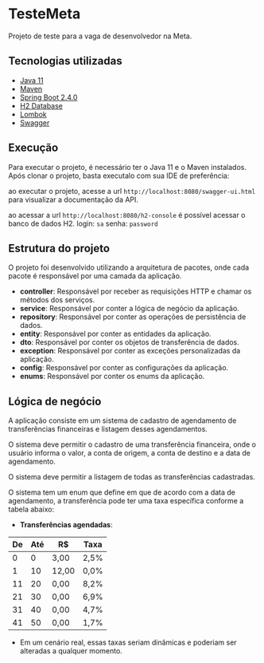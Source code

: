 # TesteMeta

Projeto de teste para a vaga de desenvolvedor na Meta.

## Tecnologias utilizadas

- [Java 11](https://www.oracle.com/java/technologies/javase-jdk11-downloads.html)
- [Maven](https://maven.apache.org/download.cgi)
- [Spring Boot 2.4.0](https://spring.io/projects/spring-boot)
- [H2 Database](https://www.h2database.com/html/main.html)
- [Lombok](https://projectlombok.org/)
- [Swagger](https://swagger.io/)


## Execução

Para executar o projeto, é necessário ter o Java 11 e o Maven instalados. Após clonar o projeto, basta executalo com sua IDE de preferência:

ao executar o projeto, acesse a url `http://localhost:8080/swagger-ui.html` para visualizar a documentação da API.

ao acessar a url `http://localhost:8080/h2-console` é possível acessar o banco de dados H2.
login: `sa`
senha: `password`

## Estrutura do projeto

O projeto foi desenvolvido utilizando a arquitetura de pacotes, onde cada pacote é responsável por uma camada da aplicação.

- **controller**: Responsável por receber as requisições HTTP e chamar os métodos dos serviços.
- **service**: Responsável por conter a lógica de negócio da aplicação.
- **repository**: Responsável por conter as operações de persistência de dados.
- **entity**: Responsável por conter as entidades da aplicação.
- **dto**: Responsável por conter os objetos de transferência de dados.
- **exception**: Responsável por conter as exceções personalizadas da aplicação.
- **config**: Responsável por conter as configurações da aplicação.
- **enums**: Responsável por conter os enums da aplicação.

## Lógica de negócio

A aplicação consiste em um sistema de cadastro de agendamento de transferências financeiras e listagem desses agendamentos. 

O sistema deve permitir o cadastro de uma transferência financeira, onde o usuário informa o valor, a conta de origem, a conta de destino e a data de agendamento.

O sistema deve permitir a listagem de todas as transferências cadastradas.

O sistema tem um enum que define em que de acordo com a data de agendamento, a transferência pode ter uma taxa específica conforme a tabela abaixo:

- **Transferências agendadas**:  

| De | Até | R$     | Taxa | 
|----|-----|--------|------|
| 0  | 0   | 3,00   | 2,5% |
| 1  | 10  | 12,00  | 0,0% |
| 11 | 20  | 0,00   | 8,2% |
| 21 | 30  | 0,00   | 6,9% |
| 31 | 40  | 0,00   | 4,7% |
| 41 | 50  | 0,00   | 1,7% |

- Em um cenário real, essas taxas seriam dinâmicas e poderiam ser alteradas a qualquer momento.




